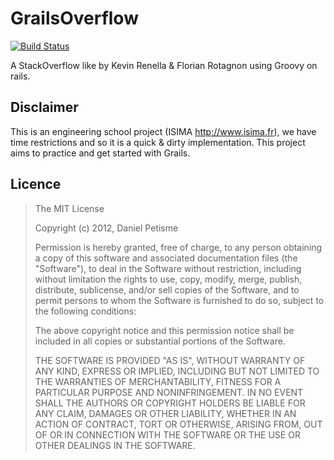 GrailsOverflow
==============

[![Build Status](https://drusy.ci.cloudbees.com/job/grailsoverflow/badge/icon)](https://drusy.ci.cloudbees.com/job/grailsoverflow/)

A StackOverflow like by Kevin Renella & Florian Rotagnon using Groovy on rails.

## Disclaimer
This is an engineering school project (ISIMA http://www.isima.fr), we have time restrictions and so it is a quick & dirty implementation. This project aims to practice and get started with Grails.

## Licence
>The MIT License
>
>Copyright (c) 2012, Daniel Petisme
>
> Permission is hereby granted, free of charge, to any person obtaining a copy
> of this software and associated documentation files (the "Software"), to deal
> in the Software without restriction, including without limitation the rights
> to use, copy, modify, merge, publish, distribute, sublicense, and/or sell
> copies of the Software, and to permit persons to whom the Software is
> furnished to do so, subject to the following conditions:
>
> The above copyright notice and this permission notice shall be included in
> all copies or substantial portions of the Software.
>
> THE SOFTWARE IS PROVIDED "AS IS", WITHOUT WARRANTY OF ANY KIND, EXPRESS OR
> IMPLIED, INCLUDING BUT NOT LIMITED TO THE WARRANTIES OF MERCHANTABILITY,
> FITNESS FOR A PARTICULAR PURPOSE AND NONINFRINGEMENT. IN NO EVENT SHALL THE
> AUTHORS OR COPYRIGHT HOLDERS BE LIABLE FOR ANY CLAIM, DAMAGES OR OTHER
> LIABILITY, WHETHER IN AN ACTION OF CONTRACT, TORT OR OTHERWISE, ARISING FROM,
> OUT OF OR IN CONNECTION WITH THE SOFTWARE OR THE USE OR OTHER DEALINGS IN
> THE SOFTWARE.
